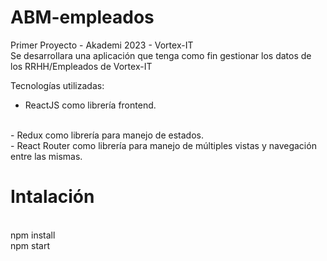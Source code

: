 # ABM-empleados

Primer Proyecto - Akademi 2023 - Vortex-IT
<br>
Se desarrollara una aplicación que tenga como fin gestionar los datos de los RRHH/Empleados de Vortex-IT
<br>

Tecnologías utilizadas:
<br>
- ReactJS como librería frontend.
<br>
- Redux como librería para manejo de estados.
<br>
- React Router como librería para manejo de múltiples vistas y navegación entre las mismas.
<br>

# Intalación
<br>
npm install
<br>
npm start
